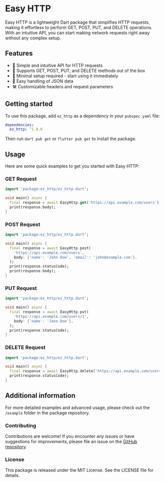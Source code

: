 <!--
This README describes the package. If you publish this package to pub.dev,
this README's contents appear on the landing page for your package.

For information about how to write a good package README, see the guide for
[writing package pages](https://dart.dev/tools/pub/writing-package-pages).

For general information about developing packages, see the Dart guide for
[creating packages](https://dart.dev/guides/libraries/create-packages)
and the Flutter guide for
[developing packages and plugins](https://flutter.dev/to/develop-packages).
-->

# Easy HTTP

Easy HTTP is a lightweight Dart package that simplifies HTTP requests, making it effortless to perform GET, POST, PUT, and DELETE operations. With an intuitive API, you can start making network requests right away without any complex setup.

## Features

- 🚀 Simple and intuitive API for HTTP requests
- 🔧 Supports GET, POST, PUT, and DELETE methods out of the box
- 🎯 Minimal setup required - start using it immediately
- 🔄 Easy handling of JSON data
- 🛠 Customizable headers and request parameters

## Getting started

To use this package, add `ez_http` as a dependency in your `pubspec.yaml` file:

```yaml
dependencies:
  ez_http: ^1.0.0
```

Then run `dart pub get` or `flutter pub get` to install the package.

## Usage

Here are some quick examples to get you started with Easy HTTP:

### GET Request

```dart
import 'package:ez_http/ez_http.dart';

void main() async {
  final response = await EasyHttp.get('https://api.example.com/users');
  print(response.body);
}
```

### POST Request

```dart
import 'package:ez_http/ez_http.dart';

void main() async {
  final response = await EasyHttp.post(
    'https://api.example.com/users',
    body: {'name': 'John Doe', 'email': 'john@example.com'},
  );
  print(response.statusCode);
  print(response.body);
}
```

### PUT Request

```dart
import 'package:ez_http/ez_http.dart';

void main() async {
  final response = await EasyHttp.put(
    'https://api.example.com/users/1',
    body: {'name': 'Jane Doe'},
  );
  print(response.statusCode);
}
```

### DELETE Request

```dart
import 'package:ez_http/ez_http.dart';

void main() async {
  final response = await EasyHttp.delete('https://api.example.com/users/1');
  print(response.statusCode);
}
```

## Additional information

For more detailed examples and advanced usage, please check out the `/example` folder in the package repository.

### Contributing

Contributions are welcome! If you encounter any issues or have suggestions for improvements, please file an issue on the [GitHub repository](https://github.com/jackywongjw/ez_http).

### License

This package is released under the MIT License. See the LICENSE file for details.
